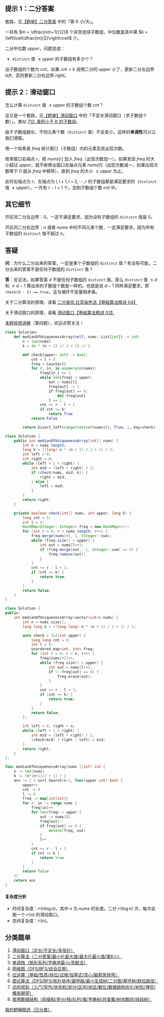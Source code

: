 ## 提示 1：二分答案

套路，见[【题单】二分答案](https://leetcode.cn/circle/discuss/SqopEo/) 中的「第 K 小/大」。

一共有 $m = \dfrac{n(n+1)}{2}$ 个非空连续子数组，中位数是其中第 $k = \left\lceil\dfrac{m}{2}\right\rceil$ 个。

二分中位数 $\textit{upper}$，问题变成：

- $\texttt{distinct}$ 值 $\le \textit{upper}$ 的子数组有多少个？

设子数组的个数为 $\textit{cnt}$，如果 $\textit{cnt} < k$ 说明二分的 $\textit{upper}$ 小了，更新二分左边界 $\textit{left}$，否则更新二分右边界 $\textit{right}$。

## 提示 2：滑动窗口

怎么计算 $\texttt{distinct}$ 值 $\le \textit{upper}$ 的子数组个数 $\textit{cnt}$？

这又是一个套路，见[【题单】滑动窗口](https://leetcode.cn/circle/discuss/0viNMK/) 中的「不定长滑动窗口（求子数组个数）」，类似 [713. 乘积小于 K 的子数组](https://leetcode.cn/problems/subarray-product-less-than-k/)。

由于子数组越长，不同元素个数（$\texttt{distinct}$ 值）不会变小，这样的**单调性**可以让我们滑窗。

用一个哈希表 $\textit{freq}$ 统计窗口（子数组）内的元素及其出现次数。

枚举窗口右端点 $r$，把 $\textit{nums}[r]$ 加入 $\textit{freq}$（出现次数加一）。如果发现 $\textit{freq}$ 的大小超过 $\textit{upper}$，就不断移出窗口左端点元素 $\textit{nums}[l]$（出现次数减一，如果出现次数等于 $0$ 就从 $\textit{freq}$ 中移除），直到 $\textit{freq}$ 的大小 $\le \textit{upper}$ 为止。

此时右端点为 $r$，左端点为 $l,l+1,l+2,\cdots,r$ 的子数组都是满足要求的（$\texttt{distinct}$ 值 $\le \textit{upper}$），一共有 $r-l+1$ 个，加到子数组个数 $\textit{cnt}$ 中。

## 其它细节

开区间二分左边界：$0$，一定不满足要求，因为没有子数组的 $\texttt{distinct}$ 值是 $0$。

开区间二分右边界：$n$ 或者 $\textit{nums}$ 中的不同元素个数，一定满足要求，因为所有子数组的 $\texttt{distinct}$ 值不超过 $n$。

## 答疑

**问**：为什么二分出来的答案，一定是某个子数组的 $\texttt{distinct}$ 值？有没有可能，二分出来的答案不是任何子数组的 $\texttt{distinct}$ 值？

**答**：反证法。如果答案 $d$ 不是任何子数组的 $\texttt{distinct}$ 值，那么 $\texttt{distinct}$ 值 $\le d$ 和 $\le d-1$ 算出来的子数组个数是一样的。也就是说 $d-1$ 同样满足要求，即 `check(d - 1) == true`，这与循环不变量相矛盾。

关于二分算法的原理，请看 [二分查找 红蓝染色法【基础算法精讲 04】](https://www.bilibili.com/video/BV1AP41137w7/)

关于滑动窗口的原理，请看 [滑动窗口【基础算法精讲 03】](https://www.bilibili.com/video/BV1hd4y1r7Gq/)

[本题视频讲解](https://www.bilibili.com/video/BV1Pw4m1C79N/)（第四题），欢迎点赞关注！

```py [sol-Python3]
class Solution:
    def medianOfUniquenessArray(self, nums: List[int]) -> int:
        n = len(nums)
        k = (n * (n + 1) // 2 + 1) // 2

        def check(upper: int) -> bool:
            cnt = l = 0
            freq = Counter()
            for r, in_ in enumerate(nums):
                freq[in_] += 1
                while len(freq) > upper:
                    out = nums[l]
                    freq[out] -= 1
                    if freq[out] == 0:
                        del freq[out]
                    l += 1
                cnt += r - l + 1
                if cnt >= k:
                    return True
            return False

        return bisect_left(range(len(set(nums))), True, 1, key=check)
```

```java [sol-Java]
class Solution {
    public int medianOfUniquenessArray(int[] nums) {
        int n = nums.length;
        long k = ((long) n * (n + 1) / 2 + 1) / 2;
        int left = 0;
        int right = n;
        while (left + 1 < right) {
            int mid = (left + right) / 2;
            if (check(nums, mid, k)) {
                right = mid;
            } else {
                left = mid;
            }
        }
        return right;
    }

    private boolean check(int[] nums, int upper, long k) {
        long cnt = 0;
        int l = 0;
        HashMap<Integer, Integer> freq = new HashMap<>();
        for (int r = 0; r < nums.length; r++) {
            freq.merge(nums[r], 1, Integer::sum);
            while (freq.size() > upper) {
                int out = nums[l++];
                if (freq.merge(out, -1, Integer::sum) == 0) {
                    freq.remove(out);
                }
            }
            cnt += r - l + 1;
            if (cnt >= k) {
                return true;
            }
        }
        return false;
    }
}
```

```cpp [sol-C++]
class Solution {
public:
    int medianOfUniquenessArray(vector<int>& nums) {
        int n = nums.size();
        long long k = ((long long) n * (n + 1) / 2 + 1) / 2;

        auto check = [&](int upper) {
            long long cnt = 0;
            int l = 0;
            unordered_map<int, int> freq;
            for (int r = 0; r < n; r++) {
                freq[nums[r]]++;
                while (freq.size() > upper) {
                    int out = nums[l++];
                    if (--freq[out] == 0) {
                        freq.erase(out);
                    }
                }
                cnt += r - l + 1;
                if (cnt >= k) {
                    return true;
                }
            }
            return false;
        };

        int left = 0, right = n;
        while (left + 1 < right) {
            int mid = (left + right) / 2;
            (check(mid) ? right : left) = mid;
        }
        return right;
    }
};
```

```go [sol-Go]
func medianOfUniquenessArray(nums []int) int {
	n := len(nums)
	k := (n*(n+1)/2 + 1) / 2
	ans := 1 + sort.Search(n-1, func(upper int) bool {
		upper++
		cnt := 0
		l := 0
		freq := map[int]int{}
		for r, in := range nums {
			freq[in]++
			for len(freq) > upper {
				out := nums[l]
				freq[out]--
				if freq[out] == 0 {
					delete(freq, out)
				}
				l++
			}
			cnt += r - l + 1
			if cnt >= k {
				return true
			}
		}
		return false
	})
	return ans
}
```

#### 复杂度分析

- 时间复杂度：$\mathcal{O}(n\log n)$，其中 $n$ 为 $\textit{nums}$ 的长度。二分 $\mathcal{O}(\log n)$ 次，每次会跑一个 $\mathcal{O}(n)$ 的滑动窗口。
- 空间复杂度：$\mathcal{O}(n)$。

## 分类题单

1. [滑动窗口（定长/不定长/多指针）](https://leetcode.cn/circle/discuss/0viNMK/)
2. [二分算法（二分答案/最小化最大值/最大化最小值/第K小）](https://leetcode.cn/circle/discuss/SqopEo/)
3. [单调栈（矩形系列/字典序最小/贡献法）](https://leetcode.cn/circle/discuss/9oZFK9/)
4. [网格图（DFS/BFS/综合应用）](https://leetcode.cn/circle/discuss/YiXPXW/)
5. [位运算（基础/性质/拆位/试填/恒等式/贪心/脑筋急转弯）](https://leetcode.cn/circle/discuss/dHn9Vk/)
6. [图论算法（DFS/BFS/拓扑排序/最短路/最小生成树/二分图/基环树/欧拉路径）](https://leetcode.cn/circle/discuss/01LUak/)
7. [动态规划（入门/背包/状态机/划分/区间/状压/数位/数据结构优化/树形/博弈/概率期望）](https://leetcode.cn/circle/discuss/tXLS3i/)
8. [常用数据结构（前缀和/差分/栈/队列/堆/字典树/并查集/树状数组/线段树）](https://leetcode.cn/circle/discuss/mOr1u6/)

[我的题解精选（已分类）](https://github.com/EndlessCheng/codeforces-go/blob/master/leetcode/SOLUTIONS.md)
